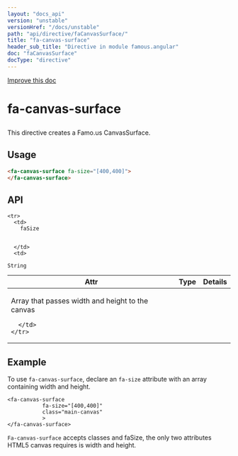 ```yaml
---
layout: "docs_api"
version: "unstable"
versionHref: "/docs/unstable"
path: "api/directive/faCanvasSurface/"
title: "fa-canvas-surface"
header_sub_title: "Directive in module famous.angular"
doc: "faCanvasSurface"
docType: "directive"
---
```


<div class="improve-docs">
  <a href='https://github.com/Famous/famous-angular/edit/master/src/scripts/directives/fa-canvas-surface.js#L1'>
    Improve this doc
  </a>
</div>





<h1 class="api-title">

  fa-canvas-surface



</h1>





This directive creates a Famo.us CanvasSurface.






  
<h2 id="usage">Usage</h2>
  
```html
<fa-canvas-surface fa-size="[400,400]">
</fa-canvas-surface>
```
  
  
<h2 id="api" style="clear:both;">API</h2>

<table class="table" style="margin:0;">
  <thead>
    <tr>
      <th>Attr</th>
      <th>Type</th>
      <th>Details</th>
    </tr>
  </thead>
  <tbody>
    
    <tr>
      <td>
        faSize
        
        
      </td>
      <td>
        
  <code>String</code>
      </td>
      <td>
        <p>Array that passes width and height to the canvas</p>

        
      </td>
    </tr>
    
  </tbody>
</table>

  

  



<h2 id="example">Example</h2><p>To use <code>fa-canvas-surface</code>, declare an <code>fa-size</code> attribute with an array containing width and height.</p>
<pre><code class="lang-html">&lt;fa-canvas-surface
           fa-size=&quot;[400,400]&quot;
           class=&quot;main-canvas&quot;
           &gt;
&lt;/fa-canvas-surface&gt;</code></pre>
<p><code>Fa-canvas-surface</code> accepts classes and faSize, the only two attributes HTML5 canvas requires is width and height.</p>



